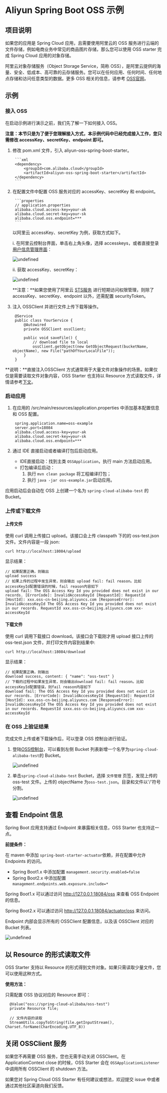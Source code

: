 # Aliyun Spring Boot OSS 示例

## 项目说明

如果您的应用是 Spring Cloud 应用，且需要使用阿里云的 OSS 服务进行云端的文件存储，例如电商业务中常见的商品图片存储，那么您可以使用 OSS starter 完成 Spring Cloud 应用的对象存储。

阿里云对象存储服务（Object Storage Service，简称 OSS），是阿里云提供的海量、安全、低成本、高可靠的云存储服务。您可以在任何应用、任何时间、任何地点存储和访问任意类型的数据。更多 OSS 相关的信息，请参考 [OSS官网](https://www.aliyun.com/product/oss)。

## 示例

### 接入 OSS
在启动示例进行演示之前，我们先了解一下如何接入 OSS。

**注意：本节只是为了便于您理解接入方式，本示例代码中已经完成接入工作，您只需修改 accessKey、secretKey、endpoint 即可。**

1. 修改 pom.xml 文件，引入 aliyun-oss-spring-boot-starter。	

        ```xml
	    <dependency>
            <groupId>com.alibaba.cloud</groupId>
            <artifactId>aliyun-oss-spring-boot-starter</artifactId>
        </dependency>
	    ```
	    
2. 在配置文件中配置 OSS 服务对应的 accessKey、secretKey 和 endpoint。

        ```properties
		// application.properties
		alibaba.cloud.access-key=your-ak
		alibaba.cloud.secret-key=your-sk
		alibaba.cloud.oss.endpoint=***
	    ```
	    
    以阿里云 accessKey、secretKey 为例，获取方式如下。

    i. 在阿里云控制台界面，单击右上角头像，选择 accesskeys，或者直接登录[用户信息管理界面](https://usercenter.console.aliyun.com/)：
		  
      ![undefined](https://cdn.nlark.com/lark/0/2018/png/64647/1535371973274-3ebec90a-ebde-4eb7-96ed-5372f6b32fe0.png) 

    ii. 获取 accessKey、secretKey：

      ![undefined](https://cdn.nlark.com/lark/0/2018/png/64647/1535372168883-b94a3d77-3f81-4938-b409-611945a9e21c.png) 
 
   **注意：**如果您使用了阿里云 [STS服务](https://help.aliyun.com/document_detail/28756.html) 进行短期访问权限管理，则除了 accessKey、secretKey、endpoint 以外，还需配置 securityToken。
	
3. 注入 OSSClient 并进行文件上传下载等操作。

		@Service
		public class YourService {
			@Autowired
			private OSSClient ossClient;

			public void saveFile() {
				// download file to local
				ossClient.getObject(new GetObjectRequest(bucketName, objectName), new File("pathOfYourLocalFile"));
			}
		}

  **说明：**直接注入OSSClient 方式通常用于大量文件对象操作的场景。如果仅仅是需要读取文件对象内容，OSS Starter 也支持以 Resource 方式读取文件，详情请参考[下文](#1)。

### 启动应用


1. 在应用的 /src/main/resources/application.properties 中添加基本配置信息和 OSS 配置。
	
		spring.application.name=oss-example
		server.port=18084
		alibaba.cloud.access-key=your-ak
		alibaba.cloud.secret-key=your-sk
		alibaba.cloud.oss.endpoint=***
		
2. 通过 IDE 直接启动或者编译打包后启动应用。

	- IDE直接启动：找到主类 `OSSApplication`，执行 main 方法启动应用。
	- 打包编译后启动：
	  1. 执行 `mvn clean package` 将工程编译打包；
	  2. 执行 `java -jar oss-example.jar`启动应用。
	  
应用启动后会自动在 OSS 上创建一个名为 `spring-cloud-alibaba-test` 的 Bucket。	 

### 上传或下载文件

#### 上传文件
使用 curl 调用上传接口 upload。该接口会上传 classpath 下的的 oss-test.json 文件。文件内容是一段 json:

    curl http://localhost:18084/upload
	
显示结果：
	
	// 如果配置正确，则输出
	upload success
	// 如果上传的过程中发生异常，则会输出 upload fail: fail reason。比如accessKeyId配置错误的时候，fail reason内容如下
	upload fail: The OSS Access Key Id you provided does not exist in our records. [ErrorCode]: InvalidAccessKeyId [RequestId]: RequestId [HostId]: xxx.oss-cn-beijing.aliyuncs.com [ResponseError]: InvalidAccessKeyId The OSS Access Key Id you provided does not exist in our records. RequestId xxx.oss-cn-beijing.aliyuncs.com xxx-accessKeyId

#### 下载文件
使用 curl 调用下载接口 download。该接口会下载刚才用 upload 接口上传的 oss-test.json 文件，并打印文件内容到结果中:

    curl http://localhost:18084/download
	
显示结果：
	
	// 如果配置正确，则输出
	download success, content: { "name": "oss-test" }
	// 下载的过程中如果发生异常，则会输出download fail: fail reason。比如accessKeyId配置错误，则fail reason内容如下
	download fail: The OSS Access Key Id you provided does not exist in our records. [ErrorCode]: InvalidAccessKeyId [RequestId]: RequestId [HostId]: xxx.oss-cn-beijing.aliyuncs.com [ResponseError]: InvalidAccessKeyId The OSS Access Key Id you provided does not exist in our records. RequestId sxxx.oss-cn-beijing.aliyuncs.com xxx-accessKeyId
	


### 在 OSS 上验证结果

完成文件上传或者下载操作后，可以登录 OSS 控制台进行验证。

1. 登陆[OSS控制台](https://oss.console.aliyun.com/)，可以看到左侧 Bucket 列表新增一个名字为`spring-cloud-alibaba-test`的 Bucket。

   ![undefined](https://cdn.nlark.com/lark/0/2018/png/64647/1535369224513-387afdf9-6078-4a42-9f18-d9fe9926a9cd.png) 

2. 单击`spring-cloud-alibaba-test` Bucket，选择 `文件管理` 页签，发现上传的 oss-test 文件。上传的 objectName 为`oss-test.json`。目录和文件以'/'符号分割。

   ![undefined](https://cdn.nlark.com/lark/0/2018/png/64647/1535615378605-df1381e9-c5ff-4da1-b3b3-ce9acfef313f.png) 
    	

## 查看 Endpoint 信息

Spring Boot 应用支持通过 Endpoint 来暴露相关信息，OSS Starter 也支持这一点。

**前提条件：**

在 maven 中添加 `spring-boot-starter-actuator`依赖，并在配置中允许 Endpoints 的访问。

- Spring Boot1.x 中添加配置 `management.security.enabled=false`
- Spring Boot2.x 中添加配置 `management.endpoints.web.exposure.include=*`

Spring Boot1.x 可以通过访问 http://127.0.0.1:18084/oss 来查看 OSS Endpoint 的信息。

Spring Boot2.x 可以通过访问 http://127.0.0.1:18084/actuator/oss 来访问。

Endpoint 内部会显示所有的 OSSClient 配置信息，以及该 OSSClient 对应的 Bucket 列表。

![undefined](https://cdn.nlark.com/lark/0/2018/png/64647/1535373658171-20674565-6fe1-4e1e-a596-1dd6f4159ec3.png) 

<h2 id="1"> 以 Resource 的形式读取文件 </h2>

OSS Starter 支持以 Resource 的形式得到文件对象。如果只需读取少量文件，您可以使用这种方式。

**使用方法：**

只需配置 OSS 协议对应的 Resource 即可：

	  @Value("oss://spring-cloud-alibaba/oss-test")
	  private Resource file;
	  
	  // 文件内容的读取
	  StreamUtils.copyToString(file.getInputStream(), Charset.forName(CharEncoding.UTF_8))

## 关闭 OSSClient 服务
如果您不再需要 OSS 服务，您也无需手动关闭 OSSClient。在 ApplicationContext close 的时候，OSS Starter 会在 `OSSApplicationListener` 中调用所有 OSSClient 的 shutdown 方法。


如果您对 Spring Cloud OSS Starter 有任何建议或想法，欢迎提交 issue 中或者通过其他社区渠道向我们反馈。

